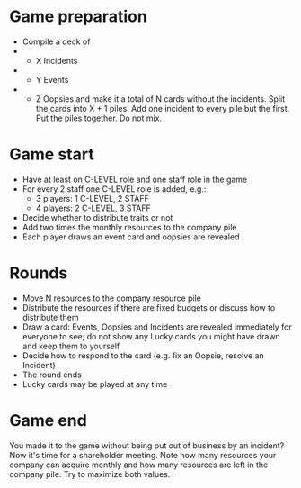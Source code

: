 # Game preparation

* Compile a deck of
* * X Incidents
* * Y Events
* * Z Oopsies
and make it a total of N cards without the incidents.
Split the cards into X + 1 piles. Add one incident to every pile but the first. Put the piles together. Do not mix. 


# Game start

* Have at least on C-LEVEL role and one staff role in the game
* For every 2 staff one C-LEVEL role is added, e.g.:
  * 3 players: 1 C-LEVEL, 2 STAFF
  * 4 players: 2 C-LEVEL, 3 STAFF
* Decide whether to distribute traits or not
* Add two times the monthly resources to the company pile
* Each player draws an event card and oopsies are revealed

# Rounds

* Move N resources to the company resource pile
* Distribute the resources if there are fixed budgets or discuss how to distribute them
* Draw a card: Events, Oopsies and Incidents are revealed immediately for everyone to see; do not show any Lucky cards you might have drawn and keep them to yourself
* Decide how to respond to the card (e.g. fix an Oopsie, resolve an Incident)
* The round ends
* Lucky cards may be played at any time

# Game end

You made it to the game without being put out of business by an incident? Now it's time for a shareholder meeting. Note how many resources your company can
acquire monthly and how many resources are left in the company pile. Try to maximize both values.